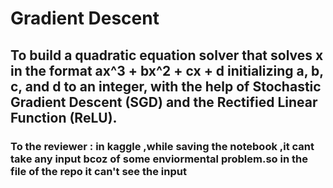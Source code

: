 #  Gradient Descent 


## To build a quadratic equation solver that solves x in the format ax^3 + bx^2 + cx + d initializing a, b, c, and d to an integer, with the help of Stochastic Gradient Descent (SGD) and the Rectified Linear Function (ReLU).
### To the reviewer : in kaggle ,while saving the notebook ,it cant take any input  bcoz of some enviormental problem.so in the file of the repo it can't  see the input 
